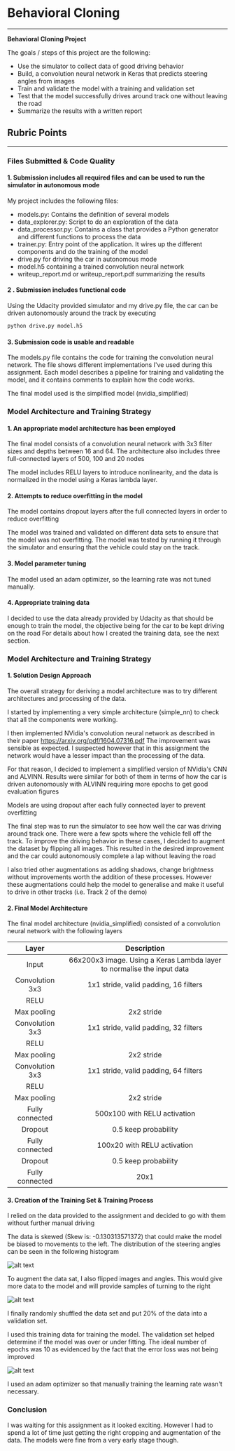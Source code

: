 # **Behavioral Cloning** 


---

**Behavioral Cloning Project**

The goals / steps of this project are the following:
* Use the simulator to collect data of good driving behavior
* Build, a convolution neural network in Keras that predicts steering angles from images
* Train and validate the model with a training and validation set
* Test that the model successfully drives around track one without leaving the road
* Summarize the results with a written report


[//]: # (Image References)

[image1]: ./writeup_images/ProcessedImages.png "Processed Image"
[image2]: ./writeup_images/histogram.png "Histogram"
[image3]: ./writeup_images/loss_epochs.png "Loss per epochs"

## Rubric Points

---
### Files Submitted & Code Quality

#### 1. Submission includes all required files and can be used to run the simulator in autonomous mode

My project includes the following files:
* models.py: Contains the definition of several models
* data_explorer.py: Script to do an exploration of the data
* data_processor.py: Contains a class that provides a Python generator and different functions to process the data
* trainer.py: Entry point of the application. It wires up the different components and do the training of the model
* drive.py for driving the car in autonomous mode
* model.h5 containing a trained convolution neural network 
* writeup_report.md or writeup_report.pdf summarizing the results

#### 2 . Submission includes functional code
Using the Udacity provided simulator and my drive.py file, the car can be driven autonomously around the track by executing 
```sh
python drive.py model.h5
```

#### 3. Submission code is usable and readable

The models.py file contains the code for training the convolution neural network.
The file shows different implementations I've used during this assignment.
Each model describes a pipeline for training and validating the model, and it contains comments to explain how the code works.

The final model used is the simplified model (nvidia_simplified)


### Model Architecture and Training Strategy

#### 1. An appropriate model architecture has been employed

The final model consists of a convolution neural network with 3x3 filter sizes and depths between 16 and 64.
The architecture also includes three full-connected layers of 500, 100 and 20 nodes

The model includes RELU layers to introduce nonlinearity, and the data is normalized in the model using a Keras lambda layer. 

#### 2. Attempts to reduce overfitting in the model

The model contains dropout layers after the full connected layers in order to reduce overfitting 

The model was trained and validated on different data sets to ensure that the model was not overfitting.
The model was tested by running it through the simulator and ensuring that the vehicle could stay on the track.

#### 3. Model parameter tuning

The model used an adam optimizer, so the learning rate was not tuned manually.

#### 4. Appropriate training data

I decided to use the data already provided by Udacity as that should be enough to train the model, the objective being for the car to be kept driving on the road
For details about how I created the training data, see the next section. 

### Model Architecture and Training Strategy

#### 1. Solution Design Approach

The overall strategy for deriving a model architecture was to try different architectures and processing of the data.

I started by implementing a very simple architecture (simple_nn) to check that all the components were working.

I then implemented NVidia's convolution neural network as described in their paper https://arxiv.org/pdf/1604.07316.pdf
The improvement was sensible as expected. I suspected however that in this assignment the network would have a lesser impact than the processing of the data.

For that reason, I decided to implement a simplified version of NVidia's CNN and ALVINN.
Results were similar for both of them in terms of how the car is driven autonomously with ALVINN requiring more epochs to get good evaluation figures

Models are using dropout after each fully connected layer to prevent overfitting

The final step was to run the simulator to see how well the car was driving around track one.
There were a few spots where the vehicle fell off the track. To improve the driving behavior in these cases, I decided to augment the dataset by flipping all images.
This resulted in the desired improvement and the car could autonomously complete a lap without leaving the road

I also tried other augmentations as adding shadows, change brightness without improvements worth the addition of these processes.
However these augmentations could help the model to generalise and make it useful to drive in other tracks (i.e. Track 2 of the demo)


#### 2. Final Model Architecture

The final model architecture (nvidia_simplified) consisted of a convolution neural network with the following layers

| Layer         		|     Description	        					| 
|:---------------------:|:---------------------------------------------:| 
| Input         		| 66x200x3 image. Using a Keras Lambda layer to normalise the input data                 |
| Convolution 3x3    	| 1x1 stride, valid padding, 16 filters         |
| RELU					|												|
| Max pooling	      	| 2x2 stride                     				|
| Convolution 3x3    	| 1x1 stride, valid padding, 32 filters      	|
| RELU					|												|
| Max pooling	      	| 2x2 stride                     				|
| Convolution 3x3    	| 1x1 stride, valid padding, 64 filters      	|
| RELU					|												|
| Max pooling	      	| 2x2 stride                     				|
| Fully connected		| 500x100 with RELU activation                  |
| Dropout               | 0.5 keep probability                          |
| Fully connected		| 100x20 with RELU activation                   |
| Dropout               | 0.5 keep probability                          |
| Fully connected       | 20x1        									|


#### 3. Creation of the Training Set & Training Process

I relied on the data provided to the assignment and decided to go with them without further manual driving

The data is skewed (Skew is: -0.130313571372) that could make the model be biased to movements to the left.
The distribution of the steering angles can be seen in the following histogram

![alt text][image2]


To augment the data sat, I also flipped images and angles. This would give more data to the model and will provide samples of turning to the right 

![alt text][image1]

I finally randomly shuffled the data set and put 20% of the data into a validation set. 

I used this training data for training the model.
The validation set helped determine if the model was over or under fitting.
The ideal number of epochs was 10 as evidenced by the fact that the error loss was not being improved 

![alt text][image3]


I used an adam optimizer so that manually training the learning rate wasn't necessary.


### Conclusion
I was waiting for this assignment as it looked exciting. However I had to spend a lot of time just getting the right cropping and augmentation of the data. The models were fine from a very early stage though.

